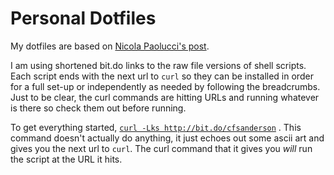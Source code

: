 # Personal Dotfiles

My dotfiles are based on [Nicola Paolucci's post](https://developer.atlassian.com/blog/2016/02/best-way-to-store-dotfiles-git-bare-repo/). 

I am using shortened bit.do links to the raw file versions of shell scripts. Each script ends with the next url to `curl` so they can be installed in order for a full set-up or independently as needed by following the breadcrumbs. Just to be clear, the curl commands are hitting URLs and running whatever is there so check them out before running.

To get everything started, [`curl -Lks http://bit.do/cfsanderson`](https://raw.githubusercontent.com/cfsanderson/cfg-dotfiles/master/.dotfiles-scripts/name.sh) . This command doesn't actually do anything, it just echoes out some ascii art and gives you the next url to `curl`. The curl command that it gives you _will_ run the script at the URL it hits.


